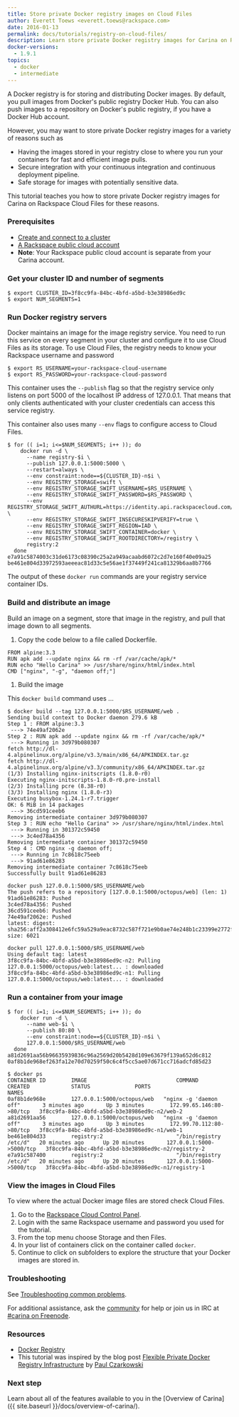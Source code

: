 ```yaml
---
title: Store private Docker registry images on Cloud Files
author: Everett Toews <everett.toews@rackspace.com>
date: 2016-01-13
permalink: docs/tutorials/registry-on-cloud-files/
description: Learn store private Docker registry images for Carina on Rackspace Cloud Files
docker-versions:
  - 1.9.1
topics:
  - docker
  - intermediate
---
```


A Docker registry is for storing and distributing Docker images. By default, you pull images from Docker's public registry Docker Hub. You can also push images to a repository on Docker's public registry, if you have a Docker Hub account.

However, you may want to store private Docker registry images for a variety of reasons such as

* Having the images stored in your registry close to where you run your containers for fast and efficient image pulls.
* Secure integration with your continuous integration and continuous deployment pipeline.
* Safe storage for images with potentially sensitive data.

This tutorial teaches you how to store private Docker registry images for Carina on Rackspace Cloud Files for these reasons.

### Prerequisites

* [Create and connect to a cluster](/docs/tutorials/create-connect-cluster/)
* [A Rackspace public cloud account](https://www.rackspace.com/cloud)
 * **Note**: Your Rackspace public cloud account is separate from your Carina account.

### Get your cluster ID and number of segments

```
$ export CLUSTER_ID=3f8cc9fa-84bc-4bfd-a5bd-b3e38986ed9c
$ export NUM_SEGMENTS=1
```

### Run Docker registry servers

Docker maintains an image for the image registry service. You need to run this service on every segment in your cluster and configure it to use Cloud Files as its storage. To use Cloud Files, the registry needs to know your Rackspace username and password

```
$ export RS_USERNAME=your-rackspace-cloud-username
$ export RS_PASSWORD=your-rackspace-cloud-password
```

This container uses the `--publish` flag so that the registry service only listens on port 5000 of the localhost IP address of 127.0.0.1. That means that only clients authenticated with your cluster credentials can access this service registry.

This container also uses many `--env` flags to configure access to Cloud Files.

```
$ for (( i=1; i<=$NUM_SEGMENTS; i++ )); do
    docker run -d \
      --name registry-$i \
      --publish 127.0.0.1:5000:5000 \
      --restart=always \
      --env constraint:node==${CLUSTER_ID}-n$i \
      --env REGISTRY_STORAGE=swift \
      --env REGISTRY_STORAGE_SWIFT_USERNAME=$RS_USERNAME \
      --env REGISTRY_STORAGE_SWIFT_PASSWORD=$RS_PASSWORD \
      --env REGISTRY_STORAGE_SWIFT_AUTHURL=https://identity.api.rackspacecloud.com/v2.0/ \
      --env REGISTRY_STORAGE_SWIFT_INSECURESKIPVERIFY=true \
      --env REGISTRY_STORAGE_SWIFT_REGION=IAD \
      --env REGISTRY_STORAGE_SWIFT_CONTAINER=docker \
      --env REGISTRY_STORAGE_SWIFT_ROOTDIRECTORY=/registry \
      registry:2
  done
e7a91c5874003c31de6173c08390c25a2a949acaabd6072c2d7e160f40e09a25
be461e804d33972593aeeeac81d33c5e56ae1f37449f241ca81329b6aa8b7766
```

The output of these `docker run` commands are your registry service container IDs.

### Build and distribute an image

Build an image on a segment, store that image in the registry, and pull that image down to all segments.

1. Copy the code below to a file called Dockerfile.

```
FROM alpine:3.3
RUN apk add --update nginx && rm -rf /var/cache/apk/*
RUN echo "Hello Carina" >> /usr/share/nginx/html/index.html
CMD ["nginx", "-g", "daemon off;"]
```

1. Build the image

This `docker build` command uses ...

```
$ docker build --tag 127.0.0.1:5000/$RS_USERNAME/web .
Sending build context to Docker daemon 279.6 kB
Step 1 : FROM alpine:3.3
 ---> 74e49af2062e
Step 2 : RUN apk add --update nginx && rm -rf /var/cache/apk/*
 ---> Running in 3d979b080307
fetch http://dl-4.alpinelinux.org/alpine/v3.3/main/x86_64/APKINDEX.tar.gz
fetch http://dl-4.alpinelinux.org/alpine/v3.3/community/x86_64/APKINDEX.tar.gz
(1/3) Installing nginx-initscripts (1.8.0-r0)
Executing nginx-initscripts-1.8.0-r0.pre-install
(2/3) Installing pcre (8.38-r0)
(3/3) Installing nginx (1.8.0-r3)
Executing busybox-1.24.1-r7.trigger
OK: 6 MiB in 14 packages
 ---> 36cd591ceeb6
Removing intermediate container 3d979b080307
Step 3 : RUN echo "Hello Carina" >> /usr/share/nginx/html/index.html
 ---> Running in 301372c59450
 ---> 3c4ed78a4356
Removing intermediate container 301372c59450
Step 4 : CMD nginx -g daemon off;
 ---> Running in 7c8618c75eeb
 ---> 91ad61e86283
Removing intermediate container 7c8618c75eeb
Successfully built 91ad61e86283
```

```
docker push 127.0.0.1:5000/$RS_USERNAME/web
The push refers to a repository [127.0.0.1:5000/octopus/web] (len: 1)
91ad61e86283: Pushed
3c4ed78a4356: Pushed
36cd591ceeb6: Pushed
74e49af2062e: Pushed
latest: digest: sha256:aff2a308412e6fc59a529a9eac8732c587f721e9b0ae74e248b1c23399e2772f size: 6021
```

```
docker pull 127.0.0.1:5000/$RS_USERNAME/web
Using default tag: latest
3f8cc9fa-84bc-4bfd-a5bd-b3e38986ed9c-n2: Pulling 127.0.0.1:5000/octopus/web:latest... : downloaded
3f8cc9fa-84bc-4bfd-a5bd-b3e38986ed9c-n1: Pulling 127.0.0.1:5000/octopus/web:latest... : downloaded
```

### Run a container from your image

```
$ for (( i=1; i<=$NUM_SEGMENTS; i++ )); do
    docker run -d \
      --name web-$i \
      --publish 80:80 \
      --env constraint:node==${CLUSTER_ID}-n$i \
      127.0.0.1:5000/$RS_USERNAME/web
  done
a81d2691aa56b96635939836c96a2569d20b5428d109e63679f139a652d6c812
0af8b1de968ef263fa12e70d70259f50c6c4f5cc5ae07d671cc716adcfd85d23
```

```
$ docker ps
CONTAINER ID        IMAGE                            COMMAND                  CREATED             STATUS              PORTS                      NAMES
0af8b1de968e        127.0.0.1:5000/octopus/web   "nginx -g 'daemon off"       3 minutes ago       Up 3 minutes        172.99.65.146:80->80/tcp   3f8cc9fa-84bc-4bfd-a5bd-b3e38986ed9c-n2/web-2
a81d2691aa56        127.0.0.1:5000/octopus/web   "nginx -g 'daemon off"       3 minutes ago       Up 3 minutes        172.99.70.112:80->80/tcp   3f8cc9fa-84bc-4bfd-a5bd-b3e38986ed9c-n1/web-1
be461e804d33        registry:2                       "/bin/registry /etc/d"   20 minutes ago      Up 20 minutes       127.0.0.1:5000->5000/tcp   3f8cc9fa-84bc-4bfd-a5bd-b3e38986ed9c-n2/registry-2
e7a91c587400        registry:2                       "/bin/registry /etc/d"   20 minutes ago      Up 20 minutes       127.0.0.1:5000->5000/tcp   3f8cc9fa-84bc-4bfd-a5bd-b3e38986ed9c-n1/registry-1
```

### View the images in Cloud Files

To view where the actual Docker image files are stored check Cloud Files.

1. Go to the [Rackspace Cloud Control Panel](https://mycloud.rackspace.com/).
1. Login with the same Rackspace username and password you used for the tutorial.
1. From the top menu choose Storage and then Files.
1. In your list of containers click on the container called `docker`.
1. Continue to click on subfolders to explore the structure that your Docker images are stored in.

### Troubleshooting

See [Troubleshooting common problems]({{site.baseurl}}/docs/tutorials/troubleshooting/).

For additional assistance, ask the [community](https://community.getcarina.com/) for help or join us in IRC at [#carina on Freenode](http://webchat.freenode.net/?channels=carina).

### Resources

* [Docker Registry](https://docs.docker.com/registry/)
* This tutorial was inspired by the blog post [Flexible Private Docker Registry Infrastructure](http://tech.paulcz.net/2016/01/flexible-docker-registry-infrastructure/) by [Paul Czarkowski](https://twitter.com/pczarkowski)

### Next step

Learn about all of the features available to you in the [Overview of Carina]({{ site.baseurl }}/docs/overview-of-carina/).
